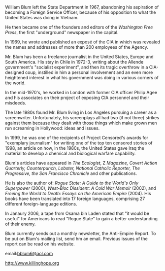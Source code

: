William Blum left the State Department in 1967, abandoning his aspiration of becoming a Foreign Service Officer, because of his opposition to what the United States was doing in Vietnam.

He then became one of the founders and editors of the *Washington Free Press*, the first "underground" newspaper in the capital.

In 1969, he wrote and published an exposé of the CIA in which was revealed the names and addresses of more than 200 employees of the Agency.

Mr. Blum has been a freelance journalist in the United States, Europe and South America. His stay in Chile in 1972-3, writing about the Allende government's "socialist experiment", and then its tragic overthrow in a CIA-designed coup, instilled in him a personal involvement and an even more heightened interest in what his government was doing in various corners of the world.

In the mid-1970's, he worked in London with former CIA officer Philip Agee and his associates on their project of exposing CIA personnel and their misdeeds.

The late 1980s found Mr. Blum living in Los Angeles pursuing a career as a screenwriter. Unfortunately, his screenplays all had two (if not three) strikes against them because they dealt with those things which make grown men run screaming in Hollywood: ideas and issues.

In 1999, he was one of the recipients of Project Censored's awards for "exemplary journalism" for writing one of the top ten censored stories of 1998, an article on how, in the 1980s, the United States gave Iraq the material to develop a chemical and biological warfare capability.

Blum's articles have appeared in *The Ecologist*, Z *Magazine, Covert Action Quarterly, Counterpunch, Lobster, National Catholic Reporter, The Progressive, the San Francisco Chronicle* and other publications.

He is also the author of: *Rogue State: A Guide to the World's Only Superpower* (2000), *West-Bloc Dissident: A Cold War Memoir* (2002), and *Freeing the World to Death: Essays on the American Empire* (2004). His books have been translated into 17 foreign languages, comprising 27 different foreign-language editions.

In Janaury 2006, a tape from Osama bin Laden stated that "it would be useful" for Americans to read "Rogue State" to gain a better understanding of their enemy.

Blum currently sends out a monthly newsletter, the Anti-Empire Report. To be put on Blum's mailing list, send hm an email. Previous issues of the report can be read on his website.

email:bblum6@aol.com

http://www.killinghope.org